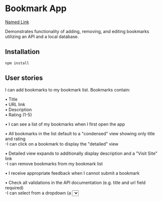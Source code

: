 # Bookmark App
[Named Link](http://www.google.fr/ "Named link title")  
  
Demonstrates functionality of adding, removing, and editing bookmarks utilizing an API and a local database. 
## Installation
```
npm install
```
## User stories

I can add bookmarks to my bookmark list. Bookmarks contain:

•  Title  
•  URL link  
•  Description  
•  Rating (1-5)  

•  I can see a list of my bookmarks when I first open the app

•  All bookmarks in the list default to a "condensed" view showing only title and rating  
   -I can click on a bookmark to display the "detailed" view

•  Detailed view expands to additionally display description and a "Visit Site" link  
   -I can remove bookmarks from my bookmark list

•  I receive appropriate feedback when I cannot submit a bookmark

•  Check all validations in the API documentation (e.g. title and url field required)  
   -I can select from a dropdown (a <select> element) a "minimum rating" to filter the list by all bookmarks rated at or above the chosen selection

